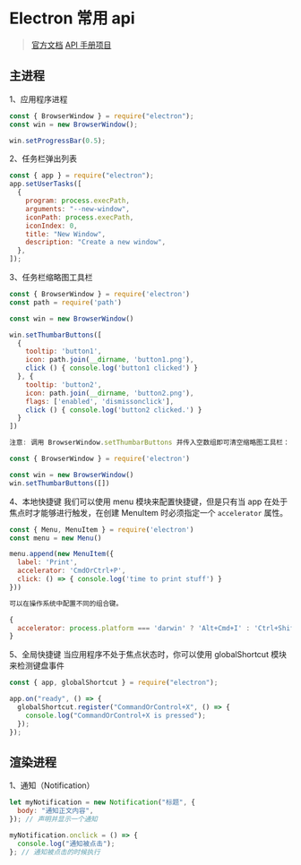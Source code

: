 # Electron 常用 api

> [官方文档](https://electronjs.org/docs)
> [API 手册项目](https://github.com/demopark/electron-api-demos-Zh_CN)

## 主进程

1、应用程序进程

```js
const { BrowserWindow } = require("electron");
const win = new BrowserWindow();

win.setProgressBar(0.5);
```

2、任务栏弹出列表

```js
const { app } = require("electron");
app.setUserTasks([
  {
    program: process.execPath,
    arguments: "--new-window",
    iconPath: process.execPath,
    iconIndex: 0,
    title: "New Window",
    description: "Create a new window",
  },
]);
```

3、任务栏缩略图工具栏

```js
const { BrowserWindow } = require('electron')
const path = require('path')

const win = new BrowserWindow()

win.setThumbarButtons([
  {
    tooltip: 'button1',
    icon: path.join(__dirname, 'button1.png'),
    click () { console.log('button1 clicked') }
  }, {
    tooltip: 'button2',
    icon: path.join(__dirname, 'button2.png'),
    flags: ['enabled', 'dismissonclick'],
    click () { console.log('button2 clicked.') }
  }
])

注意: 调用 BrowserWindow.setThumbarButtons 并传入空数组即可清空缩略图工具栏：

const { BrowserWindow } = require('electron')

const win = new BrowserWindow()
win.setThumbarButtons([])
```

4、本地快捷键
我们可以使用 menu 模块来配置快捷键，但是只有当 app 在处于焦点时才能够进行触发，在创建 MenuItem 时必须指定一个 `accelerator` 属性。

```js
const { Menu, MenuItem } = require('electron')
const menu = new Menu()

menu.append(new MenuItem({
  label: 'Print',
  accelerator: 'CmdOrCtrl+P',
  click: () => { console.log('time to print stuff') }
}))

可以在操作系统中配置不同的组合键。

{
  accelerator: process.platform === 'darwin' ? 'Alt+Cmd+I' : 'Ctrl+Shift+I'
}
```

5、全局快捷键
当应用程序不处于焦点状态时，你可以使用 globalShortcut 模块来检测键盘事件

```js
const { app, globalShortcut } = require("electron");

app.on("ready", () => {
  globalShortcut.register("CommandOrControl+X", () => {
    console.log("CommandOrControl+X is pressed");
  });
});
```

## 渲染进程

1、通知（Notification）

```js
let myNotification = new Notification("标题", {
  body: "通知正文内容",
}); // 声明并显示一个通知

myNotification.onclick = () => {
  console.log("通知被点击");
}; // 通知被点击的时候执行
```
